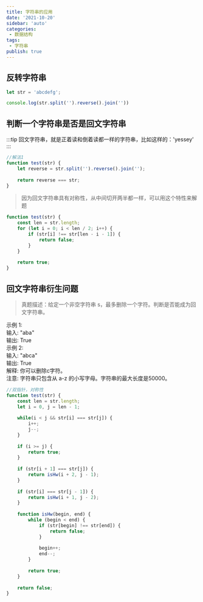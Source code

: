 ```yaml
---
title: 字符串的应用
date: '2021-10-20'
sidebar: 'auto'
categories:
 - 数据结构
tags:
 - 字符串
publish: true
---
```


## 反转字符串
```js
let str = 'abcdefg';

console.log(str.split('').reverse().join(''))
```

## 判断一个字符串是否是回文字符串
:::tip
回文字符串，就是正着读和倒着读都一样的字符串，比如这样的：'yessey'
:::
```js
//解法1
function test(str) {
    let reverse = str.split('').reverse().join('');
    
    return reverse === str;
}
```

> 因为回文字符串具有对称性，从中间切开两半都一样，可以用这个特性来解题
```js
function test(str) {
    const len = str.length;
    for (let i = 0; i < len / 2; i++) {
        if (str[i] !== str[len - i - 1]) {
            return false;
        }
    }
    
    return true;
}
```

## 回文字符串衍生问题
> 真题描述：给定一个非空字符串 s，最多删除一个字符。判断是否能成为回文字符串。

示例 1:  
输入: "aba"  
输出: True  
示例 2:  
输入: "abca"  
输出: True  
解释: 你可以删除c字符。  
注意: 字符串只包含从 a-z 的小写字母。字符串的最大长度是50000。
```js
//双指针，对称性
function test(str) {
    const len = str.length;
    let i = 0, j = len - 1;
    
    while(i < j && str[i] === str[j]) {
        i++;
        j--;
    }
    
    if (i >= j) {
        return true;
    }
    
    if (str[i + 1] === str[j]) {
        return isHw(i + 2, j - 1);
    }
    
    if (str[i] === str[j - 1]) {
        return isHw(i + 1, j - 2);
    }
    
    function isHw(begin, end) {
        while (begin < end) {
            if (str[begin] !== str[end]) {
                return false;
            }
            
            begin++;
            end--;
        }
        
        return true;
    }
    
    return false;
}
```